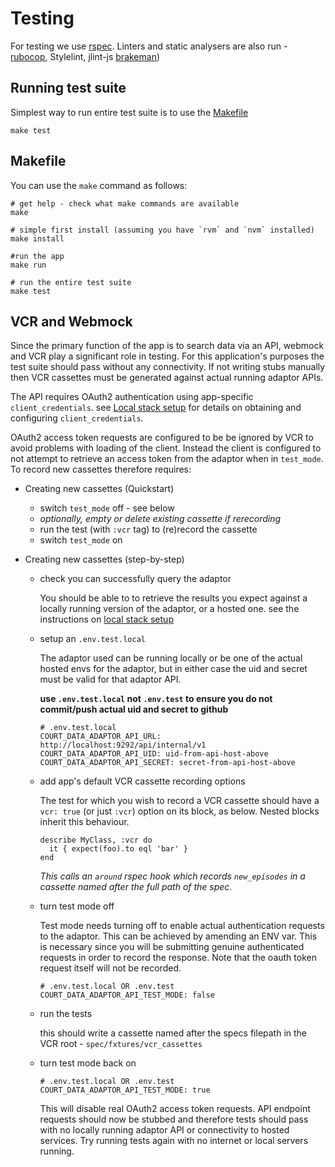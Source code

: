 # Testing

For testing we use [rspec](https://relishapp.com/rspec/). Linters and static analysers are also run - [rubocop](https://github.com/rubocop-hq/rubocop), Stylelint, jlint-js [brakeman](https://brakemanscanner.org/docs/introduction/))

## Running test suite

Simplest way to run entire test suite is to use the [Makefile](#makefile)
```
make test
```

## Makefile
You can use the `make` command as follows:

```
# get help - check what make commands are available
make

# simple first install (assuming you have `rvm` and `nvm` installed)
make install

#run the app
make run

# run the entire test suite
make test
```

## VCR and Webmock

Since the primary function of the app is to search data via an API, webmock and VCR play a significant role in testing. For this application's purposes the test suite should pass without any connectivity. If not writing stubs manually then VCR cassettes must be generated against actual running adaptor APIs.

The API requires OAuth2 authentication using app-specific `client_credentials`. see [Local stack setup](docs/development.md) for details on obtaining and configuring `client_credentials`.

OAuth2 access token requests are configured to be be ignored by VCR to avoid problems with loading of the client. Instead the client is configured to not attempt to retrieve an access token from the adaptor when in `test_mode`. To record new cassettes therefore requires:

- Creating new cassettes (Quickstart)
    * switch `test_mode` off - see below
    * *optionally, empty or delete existing cassette if rerecording*
    * run the test (with `:vcr` tag) to (re)record the cassette
    * switch `test_mode` on

- Creating new cassettes (step-by-step)

  - check you can successfully query the adaptor

    You should be able to to retrieve the results you expect against a locally running version of the adaptor, or a hosted one. see the instructions on [local stack setup](docs/development.md)

  - setup an `.env.test.local`

    The adaptor used can be running locally or be one of the actual hosted envs for the adaptor, but in either case the uid and secret must be valid for that adaptor API.

    **use `.env.test.local` not `.env.test` to ensure you do not commit/push actual uid and secret to github**

    ```
    # .env.test.local
    COURT_DATA_ADAPTOR_API_URL: http://localhost:9292/api/internal/v1
    COURT_DATA_ADAPTOR_API_UID: uid-from-api-host-above
    COURT_DATA_ADAPTOR_API_SECRET: secret-from-api-host-above
    ```

  - add app's default VCR cassette recording options

    The test for which you wish to record a VCR cassette should have a `vcr: true` (or just `:vcr`) option on its block, as below. Nested blocks inherit this behaviour.

    ```
    describe MyClass, :vcr do
      it { expect(foo).to eql 'bar' }
    end
    ```

    *This calls an `around` rspec hook which records `new_episodes` in a cassette named after the full path of the spec.*

  - turn test mode off

    Test mode needs turning off to enable actual authentication requests to the adaptor. This can be achieved by amending an ENV var. This is necessary since you will be submitting genuine authenticated requests in order to record the response. Note that the oauth token request itself will not be recorded.

    ```
    # .env.test.local OR .env.test
    COURT_DATA_ADAPTOR_API_TEST_MODE: false
    ```

  - run the tests

    this should write a cassette named after the specs filepath in the VCR root  - `spec/fxtures/vcr_cassettes`

  - turn test mode back on

    ```
    # .env.test.local OR .env.test
    COURT_DATA_ADAPTOR_API_TEST_MODE: true
    ```

    This will disable real OAuth2 access token requests. API endpoint requests should now be stubbed and therefore tests should pass with no locally running adaptor API or connectivity to hosted services. Try running tests again with no internet or local servers running.
